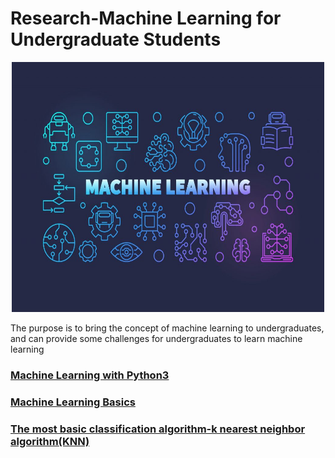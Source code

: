 # Research-Machine Learning for Undergraduate Students

<div align=center><img width="500" height="400" src="https://github.com/ChuleHou/Research_ML_UG/blob/master/iMages/machinelearning.jpg"/></div>

The purpose is to bring the concept of machine learning to undergraduates, and can provide some challenges for undergraduates to learn machine learning

### [Machine Learning with Python3](https://github.com/ChuleHou/Research_ML_UG/tree/master/Machine_Learning_with_Python3)
### [Machine Learning Basics](https://github.com/ChuleHou/Research_ML_UG/tree/master/Data_in_Machine_Learning)
### [The most basic classification algorithm-k nearest neighbor algorithm(KNN)](https://github.com/ChuleHou/Research_ML_UG/tree/master/KNN_in_scikit_learn)
